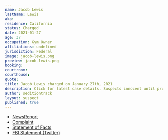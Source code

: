 ```yaml
---
name: Jacob Lewis
lastName: Lewis
aka: 
residence: California
status: Charged
date: 2021-01-27
age: 37
occupation: Gym Owner
affiliations: undefined
jurisdiction: Federal
image: jacob-lewis.png
preview: jacob-lewis.png
booking: 
courtroom: 
courthouse: 
quote: 
title: Jacob Lewis charged on January 27th, 2021
description: Click for latest case details. Suspects innocent until proven guilty.
author: seditiontrack
layout: suspect
published: true
---
```

- [NewsReport](https://www.washingtonpost.com/nation/2021/01/29/jacob-lewis-capitol-riot-gym/)
- [Complaint](https://www.justice.gov/opa/page/file/1361031/download)
- [Statement of Facts](https://www.justice.gov/opa/page/file/1361031/download)
- [FBI Statement (Twitter)](https://twitter.com/FBILosAngeles/status/1354611293324505090?s=20)
